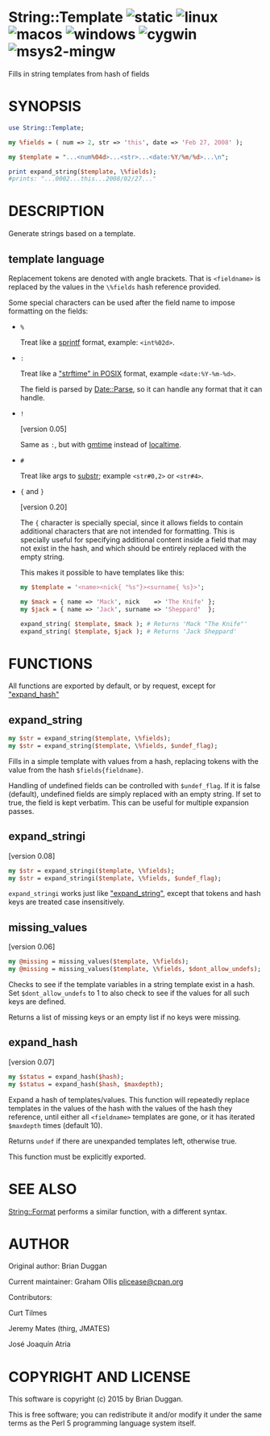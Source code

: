 # String::Template ![static](https://github.com/uperl/String-Template/workflows/static/badge.svg) ![linux](https://github.com/uperl/String-Template/workflows/linux/badge.svg) ![macos](https://github.com/uperl/String-Template/workflows/macos/badge.svg) ![windows](https://github.com/uperl/String-Template/workflows/windows/badge.svg) ![cygwin](https://github.com/uperl/String-Template/workflows/cygwin/badge.svg) ![msys2-mingw](https://github.com/uperl/String-Template/workflows/msys2-mingw/badge.svg)

Fills in string templates from hash of fields

# SYNOPSIS

```perl
use String::Template;

my %fields = ( num => 2, str => 'this', date => 'Feb 27, 2008' );

my $template = "...<num%04d>...<str>...<date:%Y/%m/%d>...\n";

print expand_string($template, \%fields);
#prints: "...0002...this...2008/02/27..."
```

# DESCRIPTION

Generate strings based on a template.

## template language

Replacement tokens are denoted with angle brackets.  That is `<fieldname>`
is replaced by the values in the `\%fields` hash reference provided.

Some special characters can be used after the field name to impose formatting on the
fields:

- `%`

    Treat like a [sprintf](https://metacpan.org/pod/perlfunc#sprintf) format, example: `<int%02d>`.

- `:`

    Treat like a ["strftime" in POSIX](https://metacpan.org/pod/POSIX#strftime) format, example `<date:%Y-%m-%d>`.

    The field is parsed by [Date::Parse](https://metacpan.org/pod/Date::Parse), so it can handle any format that it
    can handle.

- `!`

    \[version 0.05\]

    Same as `:`, but with [gmtime](https://metacpan.org/pod/perlfunc#gmtime) instead of [localtime](https://metacpan.org/pod/perlfunc#localtime).

- `#`

    Treat like args to [substr](https://metacpan.org/pod/perlfunc#substr); example `<str#0,2>` or `<str#4>`.

- `{` and `}`

    \[version 0.20\]

    The `{` character is specially special, since it allows fields to
    contain additional characters that are not intended for formatting.
    This is specially useful for specifying additional content inside a
    field that may not exist in the hash, and which should be entirely
    replaced with the empty string.

    This makes it possible to have templates like this:

    ```perl
    my $template = '<name><nick{ "%s"}><surname{ %s}>';

    my $mack = { name => 'Mack', nick    => 'The Knife' };
    my $jack = { name => 'Jack', surname => 'Sheppard'  };

    expand_string( $template, $mack ); # Returns 'Mack "The Knife"'
    expand_string( $template, $jack ); # Returns 'Jack Sheppard'
    ```

# FUNCTIONS

All functions are exported by default, or by request, except for ["expand\_hash"](#expand_hash)

## expand\_string

```perl
my $str = expand_string($template, \%fields);
my $str = expand_string($template, \%fields, $undef_flag);
```

Fills in a simple template with values from a hash, replacing tokens
with the value from the hash `$fields{fieldname}`.

Handling of undefined fields can be controlled with `$undef_flag`.  If
it is false (default), undefined fields are simply replaced with an
empty string.  If set to true, the field is kept verbatim.  This can
be useful for multiple expansion passes.

## expand\_stringi

\[version 0.08\]

```perl
my $str = expand_stringi($template, \%fields);
my $str = expand_stringi($template, \%fields, $undef_flag);
```

`expand_stringi` works just like ["expand\_string"](#expand_string), except that tokens
and hash keys are treated case insensitively.

## missing\_values

\[version 0.06\]

```perl
my @missing = missing_values($template, \%fields);
my @missing = missing_values($template, \%fields, $dont_allow_undefs);
```

Checks to see if the template variables in a string template exist
in a hash.  Set `$dont_allow_undefs` to 1 to also check to see if the
values for all such keys are defined.

Returns a list of missing keys or an empty list if no keys were missing.

## expand\_hash

\[version 0.07\]

```perl
my $status = expand_hash($hash);
my $status = expand_hash($hash, $maxdepth);
```

Expand a hash of templates/values.  This function will repeatedly
replace templates in the values of the hash with the values of the
hash they reference, until either all `<fieldname>` templates are gone, or
it has iterated `$maxdepth` times (default 10).

Returns `undef` if there are unexpanded templates left, otherwise true.

This function must be explicitly exported.

# SEE ALSO

[String::Format](https://metacpan.org/pod/String::Format) performs a similar function, with a different
syntax.

# AUTHOR

Original author: Brian Duggan

Current maintainer: Graham Ollis <plicease@cpan.org>

Contributors:

Curt Tilmes

Jeremy Mates (thirg, JMATES)

José Joaquín Atria

# COPYRIGHT AND LICENSE

This software is copyright (c) 2015 by Brian Duggan.

This is free software; you can redistribute it and/or modify it under
the same terms as the Perl 5 programming language system itself.
